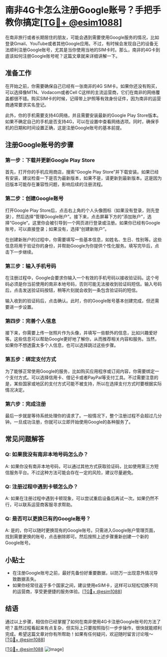 # 南非4G卡怎么注册Google账号？手把手教你搞定[[TG💪+ @esim1088](https://t.me/s/esim1088)]

在南非旅行或者长期居住的朋友，可能会遇到需要使用Google服务的情况，比如登录Gmail、YouTube或者其他Google应用。不过，有时候会发现自己的设备无法顺利注册Google账号，尤其是当你使用当地的SIM卡时。那么，南非的4G卡到底该如何注册Google账号呢？这篇文章就来详细讲解一下。

## 准备工作

在开始之前，你需要确保自己已经有一张南非的4G SIM卡。如果你还没有购买，可以选择像MTN、Vodacom或者Cell C这样的主流运营商，它们在南非的网络覆盖都很不错。购买SIM卡的时候，记得带上护照等有效身份证件，因为南非的运营商通常要求实名登记。

此外，你的手机需要支持4G网络，并且需要安装最新的Google Play Store版本。如果不确定自己的手机是否支持4G，可以在设置中查看网络选项。同时，确保手机的日期和时间设置正确，这是注册Google账号的基本前提。

## 注册Google账号的步骤

### 第一步：下载并更新Google Play Store

首先，打开你的手机应用商店，搜索“Google Play Store”并下载安装。如果已经有安装，建议检查一下是否为最新版本，如果不是，请更新到最新版本。这是因为旧版本可能存在兼容性问题，影响后续的注册流程。

### 第二步：创建Google账号

打开Google Play Store后，点击右上角的个人头像图标（如果没有登录，则先登录），然后选择“管理Google账户”。接下来，点击屏幕下方的“添加账户”，选择“Google”。这里你会被引导到一个网页进行登录或注册。如果你已经有Google账号，可以直接登录；如果没有，选择“创建新账户”。

在创建新账户的过程中，你需要填写一些基本信息，如姓名、生日、性别等。这些信息将用于验证你的身份，并帮助Google为你提供个性化服务。填写完毕后，点击下一步继续。

### 第三步：输入手机号码

在注册过程中，Google会要求你输入一个有效的手机号码以接收验证码。这个号码必须是你当前使用的南非本地号码，否则可能无法接收到验证码短信。输入号码后，点击发送验证码按钮，稍等片刻就会收到一条包含验证码的短信。

输入收到的验证码后，点击确认。此时，你的Google账号基本创建完成，但还需要进一步设置。

### 第四步：完善个人信息

接下来，你需要上传一张照片作为头像，并填写一些额外的信息，比如兴趣爱好等。这些信息可以帮助Google更好地了解你，从而推荐相关内容和服务。当然，如果你不想透露太多个人信息，也可以选择跳过这些步骤。

### 第五步：绑定支付方式

为了能够正常使用Google的服务，比如购买应用程序或订阅内容，你需要绑定一个支付方式。可以选择信用卡、借记卡或者PayPal等支付工具。不过需要注意的是，某些国家或地区的支付方式可能不被支持，所以在选择支付方式时要根据实际情况决定。

### 第六步：完成注册

最后一步就是等待系统处理你的请求了。一般情况下，整个注册过程不会超过几分钟。一旦成功注册，你就可以立即开始使用Google的各种服务了。

## 常见问题解答

### Q: 如果我没有南非本地号码怎么办？

A: 如果你没有南非本地号码，可以通过其他方式获取验证码，比如使用第三方短信服务平台。不过这种方法可能会存在一定的风险，建议尽量避免。

### Q: 注册过程中遇到卡顿怎么办？

A: 如果在注册过程中遇到卡顿现象，可以尝试重启设备后再试一次。如果仍然不行，可以联系运营商客服寻求帮助。

### Q: 是否可以更换已有的Google账号？

A: 是的，你可以随时更换现有的Google账号。只需进入Google账户管理页面，找到需要更换的账号，点击删除即可。然后按照上述步骤重新创建一个新的Google账号。

## 小贴士

- 在注册Google账号之前，最好先备份好重要数据，以防万一出现意外情况导致数据丢失。
- 如果你经常往返于多个国家之间，建议使用eSIM卡，这样可以轻松切换不同的运营商，享受更便捷的服务体验。[[TG💪+ @esim1088](https://t.me/s/esim1088)]

## 结语

通过以上步骤，相信你已经掌握了如何在南非使用4G卡注册Google账号的方法了吧？虽然过程看起来有点复杂，但实际上只要按照指引一步步操作，很快就能顺利完成。希望这篇文章对你有所帮助！如果有任何疑问，欢迎随时留言讨论哦～ [[TG💪+ @esim1088](https://t.me/s/esim1088)] 

[[TG💪+ @esim1088](https://t.me/s/esim1088) ![Image](https://i.postimg.cc/4NQfJmqS/Snipaste-2025-05-13-00-14-12.png)]